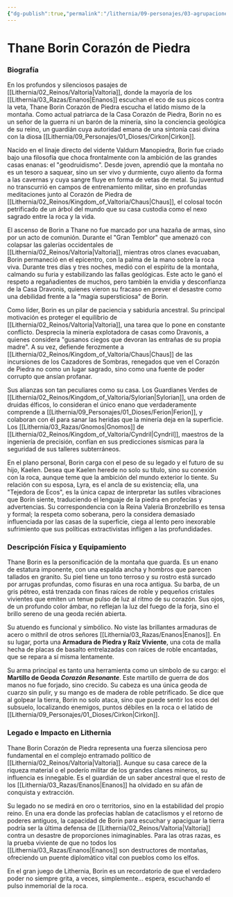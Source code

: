 ```yaml
---
{"dg-publish":true,"permalink":"/lithernia/09-personajes/03-agrupaciones/casa-corazon-de-piedra/thane-borin-corazon-de-piedra/","tags":["[lithernia","personajes","Casa Corazón de Piedra","Enanos","Valtoria"]}
---
```


# Thane Borin Corazón de Piedra

### Biografía

En los profundos y silenciosos pasajes de [[Lithernia/02_Reinos/Valtoria\|Valtoria]], donde la mayoría de los [[Lithernia/03_Razas/Enanos\|Enanos]] escuchan el eco de sus picos contra la veta, Thane Borin Corazón de Piedra escucha el latido mismo de la montaña. Como actual patriarca de la Casa Corazón de Piedra, Borin no es un señor de la guerra ni un barón de la minería, sino la conciencia geológica de su reino, un guardián cuya autoridad emana de una sintonía casi divina con la diosa [[Lithernia/09_Personajes/01_Dioses/Cirkon\|Cirkon]].

Nacido en el linaje directo del vidente Valdurn Manopiedra, Borin fue criado bajo una filosofía que choca frontalmente con la ambición de las grandes casas enanas: el "geodruidismo". Desde joven, aprendió que la montaña no es un tesoro a saquear, sino un ser vivo y durmiente, cuyo aliento da forma a las cavernas y cuya sangre fluye en forma de vetas de metal. Su juventud no transcurrió en campos de entrenamiento militar, sino en profundas meditaciones junto al Corazón de Piedra de [[Lithernia/02_Reinos/Kingdom_of_Valtoria/Chaus\|Chaus]], el colosal tocón petrificado de un árbol del mundo que su casa custodia como el nexo sagrado entre la roca y la vida.

El ascenso de Borin a Thane no fue marcado por una hazaña de armas, sino por un acto de comunión. Durante el "Gran Temblor" que amenazó con colapsar las galerías occidentales de [[Lithernia/02_Reinos/Valtoria\|Valtoria]], mientras otros clanes evacuaban, Borin permaneció en el epicentro, con la palma de la mano sobre la roca viva. Durante tres días y tres noches, medió con el espíritu de la montaña, calmando su furia y estabilizando las fallas geológicas. Este acto le ganó el respeto a regañadientes de muchos, pero también la envidia y desconfianza de la Casa Dravonis, quienes vieron su fracaso en prever el desastre como una debilidad frente a la "magia supersticiosa" de Borin.

Como líder, Borin es un pilar de paciencia y sabiduría ancestral. Su principal motivación es proteger el equilibrio de [[Lithernia/02_Reinos/Valtoria\|Valtoria]], una tarea que lo pone en constante conflicto. Desprecia la minería explotadora de casas como Dravonis, a quienes considera "gusanos ciegos que devoran las entrañas de su propia madre". A su vez, defiende ferozmente a [[Lithernia/02_Reinos/Kingdom_of_Valtoria/Chaus\|Chaus]] de las incursiones de los Cazadores de Sombras, renegados que ven el Corazón de Piedra no como un lugar sagrado, sino como una fuente de poder corrupto que ansían profanar.

Sus alianzas son tan peculiares como su casa. Los Guardianes Verdes de [[Lithernia/02_Reinos/Kingdom_of_Valtoria/Sylorian\|Sylorian]], una orden de druidas élficos, lo consideran el único enano que verdaderamente comprende a [[Lithernia/09_Personajes/01_Dioses/Ferion\|Ferion]], y colaboran con él para sanar las heridas que la minería deja en la superficie. Los [[Lithernia/03_Razas/Gnomos\|Gnomos]] de [[Lithernia/02_Reinos/Kingdom_of_Valtoria/Cyndril\|Cyndril]], maestros de la ingeniería de precisión, confían en sus predicciones sísmicas para la seguridad de sus talleres subterráneos.

En el plano personal, Borin carga con el peso de su legado y el futuro de su hijo, Kaelen. Desea que Kaelen herede no solo su título, sino su conexión con la roca, aunque teme que la ambición del mundo exterior lo tiente. Su relación con su esposa, Lyra, es el ancla de su existencia; ella, una "Tejedora de Ecos", es la única capaz de interpretar las sutiles vibraciones que Borin siente, traduciendo el lenguaje de la piedra en profecías y advertencias. Su correspondencia con la Reina Valeria Bronzebrillo es tensa y formal; la respeta como soberana, pero la considera demasiado influenciada por las casas de la superficie, ciega al lento pero inexorable sufrimiento que sus políticas extractivistas infligen a las profundidades.

### Descripción Física y Equipamiento

Thane Borin es la personificación de la montaña que guarda. Es un enano de estatura imponente, con una espalda ancha y hombros que parecen tallados en granito. Su piel tiene un tono terroso y su rostro está surcado por arrugas profundas, como fisuras en una roca antigua. Su barba, de un gris pétreo, está trenzada con finas raíces de roble y pequeños cristales vivientes que emiten un tenue pulso de luz al ritmo de su corazón. Sus ojos, de un profundo color ámbar, no reflejan la luz del fuego de la forja, sino el brillo sereno de una geoda recién abierta.

Su atuendo es funcional y simbólico. No viste las brillantes armaduras de acero o mithril de otros señores [[Lithernia/03_Razas/Enanos\|Enanos]]. En su lugar, porta una **Armadura de Piedra y Raíz Viviente**, una cota de malla hecha de placas de basalto entrelazadas con raíces de roble encantadas, que se repara a sí misma lentamente.

Su arma principal es tanto una herramienta como un símbolo de su cargo: el **Martillo de Geoda *Corazón Resonante***. Este martillo de guerra de dos manos no fue forjado, sino crecido. Su cabeza es una única geoda de cuarzo sin pulir, y su mango es de madera de roble petrificado. Se dice que al golpear la tierra, Borin no solo ataca, sino que puede sentir los ecos del subsuelo, localizando enemigos, puntos débiles en la roca o el latido de [[Lithernia/09_Personajes/01_Dioses/Cirkon\|Cirkon]].

### Legado e Impacto en Lithernia

Thane Borin Corazón de Piedra representa una fuerza silenciosa pero fundamental en el complejo entramado político de [[Lithernia/02_Reinos/Valtoria\|Valtoria]]. Aunque su casa carece de la riqueza material o el poderío militar de los grandes clanes mineros, su influencia es innegable. Es el guardián de un saber ancestral que el resto de los [[Lithernia/03_Razas/Enanos\|Enanos]] ha olvidado en su afán de conquista y extracción.

Su legado no se medirá en oro o territorios, sino en la estabilidad del propio reino. En una era donde las profecías hablan de cataclismos y el retorno de poderes antiguos, la capacidad de Borin para escuchar y apaciguar la tierra podría ser la última defensa de [[Lithernia/02_Reinos/Valtoria\|Valtoria]] contra un desastre de proporciones inimaginables. Para las otras razas, es la prueba viviente de que no todos los [[Lithernia/03_Razas/Enanos\|Enanos]] son destructores de montañas, ofreciendo un puente diplomático vital con pueblos como los elfos.

En el gran juego de Lithernia, Borin es un recordatorio de que el verdadero poder no siempre grita, a veces, simplemente... espera, escuchando el pulso inmemorial de la roca.
